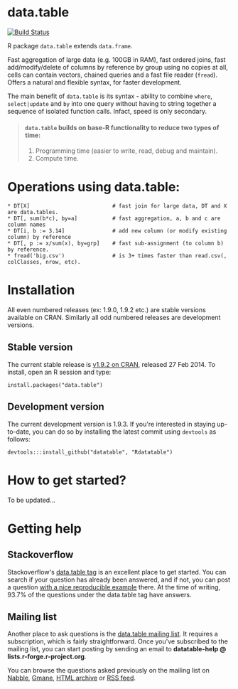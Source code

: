 # data.table

[![Build Status](https://travis-ci.org/Rdatatable/datatable.svg?branch=master)](https://travis-ci.org/Rdatatable/datatable)

R package `data.table` extends `data.frame`.

Fast aggregation of large data (e.g. 100GB in RAM), fast ordered joins, fast add/modify/delete of columns by reference by group using no copies at all, cells can contain vectors, chained queries and a fast file reader (`fread`). Offers a natural and flexible syntax, for faster development.

The main benefit of `data.table` is its syntax - ability to combine `where`, `select|update` and `by` into one query without having to string together a sequence of isolated function calls. Infact, speed is only secondary. 

> ####  `data.table` builds on base-R functionality to reduce two types of time:
> 1) Programming time (easier to write, read, debug and maintain).  
> 2) Compute time.  

# Operations using data.table:

    * DT[X]                          # fast join for large data, DT and X are data.tables.
    * DT[, sum(b*c), by=a]           # fast aggregation, a, b and c are column names
    * DT[i, b := 3.14]               # add new column (or modify existing column) by reference
    * DT[, p := x/sum(x), by=grp]    # fast sub-assignment (to column b) by reference.
    * fread('big.csv')               # is 3+ times faster than read.csv(, colClasses, nrow, etc).

# Installation

All even numbered releases (ex: 1.9.0, 1.9.2 etc.) are stable versions available on CRAN. Similarly all odd numbered releases are development versions.

## Stable version

The current stable release is [v1.9.2 on CRAN](http://cran.r-project.org/web/packages/data.table/index.html), released 27 Feb 2014. To install, open an R session and type:

    install.packages("data.table")

## Development version

The current development version is 1.9.3. If you're interested in staying up-to-date, you can do so by installing the latest commit using `devtools` as follows:

    devtools:::install_github("datatable", "Rdatatable")

# How to get started?

To be updated...

# Getting help

## Stackoverflow

Stackoverflow's [data.table tag](http://stackoverflow.com/questions/tagged/r+data.table) is an excellent place to get started. You can search if your question has already been answered, and if not, you can post a question [with a nice reproducible example](http://stackoverflow.com/questions/5963269/how-to-make-a-great-r-reproducible-example) there. At the time of writing, 93.7% of the questions under the data.table tag have answers.

## Mailing list

Another place to ask questions is the [data.table mailing list](https://r-forge.r-project.org/mail/?group_id=240). It requires a subscription, which is fairly straightforward. Once you've subscribed to the mailing list, you can start posting by sending an email to **datatable-help @ lists.r-forge.r-project.org**.

You can browse the questions asked previously on the mailing list on [Nabble](http://r.789695.n4.nabble.com/datatable-help-f2315188.html), [Gmane](http://dir.gmane.org/gmane.comp.lang.r.datatable), [HTML archive](http://lists.r-forge.r-project.org/pipermail/datatable-help) or [RSS feed](http://rss.gmane.org/gmane.comp.lang.r.datatable).

